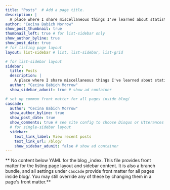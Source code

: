 ```yaml
---
title: "Posts"  # Add a page title.
description: |
  A place where I share miscellaneous things I've learned about statistics, coding, ecology, etc.
author: "Cecina Babich Morrow"
show_post_thumbnail: true
thumbnail_left: true # for list-sidebar only
show_author_byline: true
show_post_date: true
# for listing page layout
layout: list-sidebar # list, list-sidebar, list-grid

# for list-sidebar layout
sidebar: 
  title: Posts
  description: |
    A place where I share miscellaneous things I've learned about statistics, coding, ecology, etc.
  author: "Cecina Babich Morrow"
  show_sidebar_adunit: true # show ad container

# set up common front matter for all pages inside blog/
cascade:
  author: "Cecina Babich Morrow"
  show_author_byline: true
  show_post_date: true
  show_comments: true # see site config to choose Disqus or Utterances
  # for single-sidebar layout
  sidebar:
    text_link_label: View recent posts
    text_link_url: /blog/
    show_sidebar_adunit: false # show ad container
---
```


** No content below YAML for the blog _index. This file provides front matter for the listing page layout and sidebar content. It is also a branch bundle, and all settings under `cascade` provide front matter for all pages inside blog/. You may still override any of these by changing them in a page's front matter.**